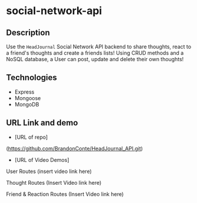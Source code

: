 # social-network-api

## Description

Use the `HeadJournal` Social Network API backend to share thoughts, react to a friend's thoughts and create a friends lists! Using CRUD methods and a NoSQL database, a User can post, update and delete their own thoughts! 

## Technologies

* Express
* Mongoose
* MongoDB


## URL Link and demo

* [URL of repo]

(https://github.com/BrandonConte/HeadJournal_API.git)

* [URL of Video Demos]

User Routes (insert video link here)

Thought Routes (Insert Video link here)

Friend & Reaction Routes (Insert Video link here)